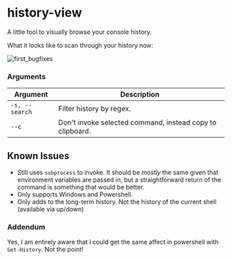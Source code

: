 # history-view
A little tool to visually browse your console history.

What it looks like to scan through your history now:
    
![first_bugfixes](https://user-images.githubusercontent.com/479566/124069729-82383700-d9f1-11eb-9ff4-1fffccd0e7b6.gif)

### Arguments

| Argument       | Description                                               |
|----------------|-----------------------------------------------------------|
| `-s, --search` | Filter history by regex.                                  |
| `--c`          | Don't invoke selected command, instead copy to clipboard. |

## Known Issues

- Still uses `subprocess` to invoke. It should be _mostly_ the same given that environment variables are passed in, but a straightforward return of the command is something that would be better.
- Only supports Windows and Powershell.
- Only adds to the long-term history. Not the history of the current shell (available via up/down)

### Addendum

Yes, I am entirely aware that I could get the same affect in powershell with `Get-History`. Not the point!
